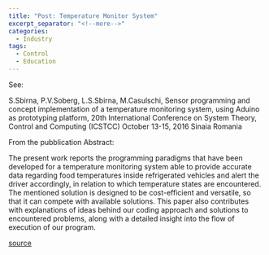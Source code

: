 ```yaml
---
title: "Post: Temperature Monitor System"
excerpt_separator: "<!--more-->"
categories:
  - Industry
tags:
  - Control
  - Education
---
```


See:

S.Sbirna, P.V.Soberg, L.S.Sbirna, M.Casulschi, Sensor programming and concept implementation of a temperature monitoring system, using Aduino as prototyping platform, 20th International Conference on System Theory, Control and Computing (ICSTCC) October 13-15, 2016 Sinaia Romania


From the pubblication Abstract:

The present work reports the programming paradigms that have been developed for a temperature monitoring system able to provide accurate data regarding food temperatures inside refrigerated vehicles and alert the driver accordingly, in relation to which temperature states are encountered. The mentioned solution is designed to be cost-efficient and versatile, so that it can compete with available solutions. This paper also contributes with explanations of ideas behind our coding approach and solutions to encountered problems, along with a detailed insight into the flow of execution of our program. 

[source](https://ieeexplore.ieee.org/document/7790774)





